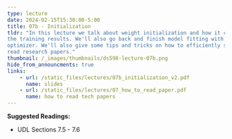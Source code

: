 ```yaml
---
type: lecture
date: 2024-02-15T15:30:00-5:00
title: 07b - Initialization
tldr: "In this lecture we talk about weight initialization and how it can impact
the training results. We'll also go back and finish model fitting with the Adam
optimizer. We'll also give some tips and tricks on how to efficiently scan and
read research papers."
thumbnail: /_images/thumbnails/ds598-lecture-07b.png
hide_from_announcments: true
links: 
    - url: /static_files/lectures/07b_initialization_v2.pdf
      name: slides
    - url: /static_files/lectures/07_how_to_read_paper.pdf
      name: how to read tech papers
---
```

**Suggested Readings:**
- UDL Sections 7.5 - 7.6
